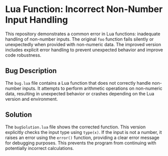 # Lua Function: Incorrect Non-Number Input Handling

This repository demonstrates a common error in Lua functions: inadequate handling of non-number inputs. The original `foo` function fails silently or unexpectedly when provided with non-numeric data.  The improved version includes explicit error handling to prevent unexpected behavior and improve code robustness.

## Bug Description
The `bug.lua` file contains a Lua function that does not correctly handle non-number inputs.  It attempts to perform arithmetic operations on non-numeric data, resulting in unexpected behavior or crashes depending on the Lua version and environment.

## Solution
The `bugSolution.lua` file shows the corrected function.  This version explicitly checks the input type using `type(x)`. If the input is not a number, it raises an error using the `error()` function, providing a clear error message for debugging purposes.  This prevents the program from continuing with potentially incorrect calculations.
